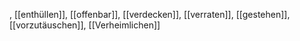 , [[enthüllen]], [[offenbar]], [[verdecken]], [[verraten]], [[gestehen]], [[vorzutäuschen]], [[Verheimlichen]]